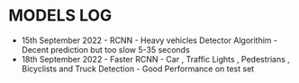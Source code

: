 # MODELS LOG 
 
* 15th September 2022 - RCNN - Heavy vehicles Detector Algorithim - Decent prediction but too slow 5-35 seconds 
* 18th September 2022 - Faster RCNN - Car , Traffic Lights , Pedestrians , Bicyclists and Truck Detection - Good Performance on test set 
